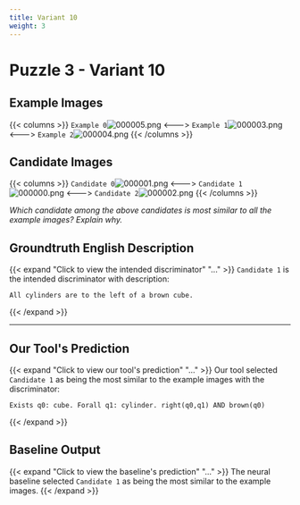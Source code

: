 ```yaml
---
title: Variant 10
weight: 3
---
```


# Puzzle 3 - Variant 10

## Example Images
{{< columns >}}
`Example 0`![000005.png](/clevr-variants/meeussen/fovariant-10/render/images/CLEVR_val_000005.png)
<--->
`Example 1`![000003.png](/clevr-variants/meeussen/fovariant-10/render/images/CLEVR_val_000003.png)
<--->
`Example 2`![000004.png](/clevr-variants/meeussen/fovariant-10/render/images/CLEVR_val_000004.png)
{{< /columns >}}

## Candidate Images
{{< columns >}}
`Candidate 0`![000001.png](/clevr-variants/meeussen/fovariant-10/render/images/CLEVR_val_000001.png)
<--->
`Candidate 1`![000000.png](/clevr-variants/meeussen/fovariant-10/render/images/CLEVR_val_000000.png)
<--->
`Candidate 2`![000002.png](/clevr-variants/meeussen/fovariant-10/render/images/CLEVR_val_000002.png)
{{< /columns >}}

*Which candidate among the above candidates is most similar to all the example images? Explain why.*

## Groundtruth English Description

{{< expand "Click to view the intended discriminator" "..." >}}
`Candidate 1` is the intended discriminator with description:
```plaintext 
All cylinders are to the left of a brown cube.
```
{{< /expand >}}

---



## Our Tool's Prediction

{{< expand "Click to view our tool's prediction" "..." >}}
Our tool selected `Candidate 1` as being the most similar to the example images with the discriminator:
```plaintext
Exists q0: cube. Forall q1: cylinder. right(q0,q1) AND brown(q0)
```
{{< /expand >}}



## Baseline Output

{{< expand "Click to view the baseline's prediction" "..." >}}
The neural baseline selected `Candidate 1` as being the most similar to the example images.
{{< /expand >}}


